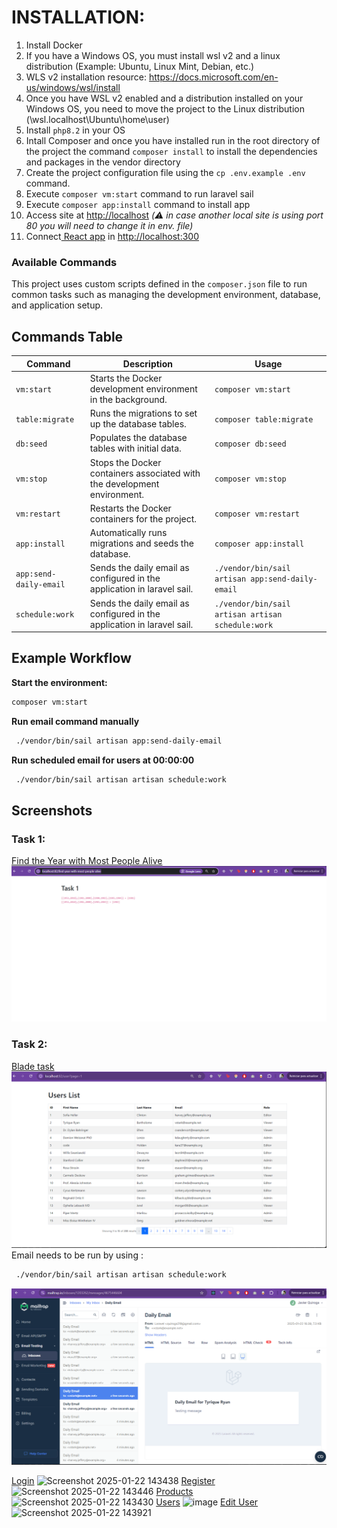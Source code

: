 # INSTALLATION:

1. Install Docker 
2. If you have a Windows OS, you must install wsl v2 and a linux distribution (Example: Ubuntu, Linux Mint, Debian, etc.)
3. WLS v2 installation resource: https://docs.microsoft.com/en-us/windows/wsl/install
4. Once you have WSL v2 enabled and a distribution installed on your Windows OS, you need to move the project to the Linux distribution (\\wsl.localhost\Ubuntu\home\user)
5. Install `php8.2` in your OS 
6. Intall Composer and once you have installed run in the root directory of the project the command `composer install` to install the dependencies and packages in the vendor directory
7. Create the project configuration file using the `cp .env.example .env` command.
8. Execute `composer vm:start` command to run laravel sail
9. Execute  `composer app:install` command to install app
10. Access site at <http://localhost> *(:warning: in case another local site is using port 80 you will need to change it in env. file)*
11. Connect[ React app](https://github.com/Javier1995/frontend-login)  in  <http://localhost:300>



 ### Available Commands

This project uses custom scripts defined in the `composer.json` file to run common tasks such as managing the development environment, database, and application setup.

## Commands Table

| **Command**                 | **Description**                                                             | **Usage**                              |
|-----------------------------|-----------------------------------------------------------------------------|----------------------------------------|
| `vm:start`         | Starts the Docker development environment in the background.                | `composer vm:start`                   |
| `table:migrate`    | Runs the migrations to set up the database tables.                          | `composer table:migrate`              |
| `db:seed`          | Populates the database tables with initial data.                            | `composer db:seed`                    |
| `vm:stop`          | Stops the Docker containers associated with the development environment.    | `composer vm:stop`                    |
| `vm:restart`       | Restarts the Docker containers for the project.                             | `composer vm:restart`                 |
| `app:install`      | Automatically runs migrations and seeds the database.                       | `composer app:install`                |
| `app:send-daily-email` | Sends the daily email as configured in the application in laravel sail.                     | `./vendor/bin/sail artisan app:send-daily-email`       |
| `schedule:work` | Sends the daily email as configured in the application in laravel sail.                     | `./vendor/bin/sail artisan artisan schedule:work`       |

## Example Workflow

 **Start the environment:**
   ```bash
   composer vm:start
   ```
 **Run email command manually**
   ```bash
    ./vendor/bin/sail artisan app:send-daily-email
   ```

 **Run scheduled email for users at 00:00:00**
  ```bash
   ./vendor/bin/sail artisan artisan schedule:work
  ```

## Screenshots
 ### Task 1:
[Find the Year with Most People Alive](http://localhost:82/find-year-with-most-people-alive)
![task 1](screenshots/task1.png)

 ### Task 2:
[Blade task](http://localhost:82/user)
![task 1](screenshots/blade_lists.png)
Email needs to be run by using :   
  ```bash
   ./vendor/bin/sail artisan artisan schedule:work
  ```
![emails 2](screenshots/email.png)

[Login](http://localhost:82/login)
![Screenshot 2025-01-22 143438](https://github.com/user-attachments/assets/ddf8cbd7-2c4b-4cc5-9ca4-7934ddca434c)
[Register](http://localhost:82/register)
![Screenshot 2025-01-22 143446](https://github.com/user-attachments/assets/bdf978ec-1e1d-4aee-b6fa-37285ac51692)
[Products](http://localhost:82/products)
![Screenshot 2025-01-22 143430](https://github.com/user-attachments/assets/00b3abd6-8b30-4f20-b8ca-057c2103f6e6)
[Users](http://localhost:82/users)
![image](https://github.com/user-attachments/assets/547fd2ad-1c93-4abb-ab16-31cc21b6ccac)
[Edit User](http://localhost:82/users/1/edit)
![Screenshot 2025-01-22 143921](https://github.com/user-attachments/assets/61daf94e-f579-4915-945a-1da2bd219285)










